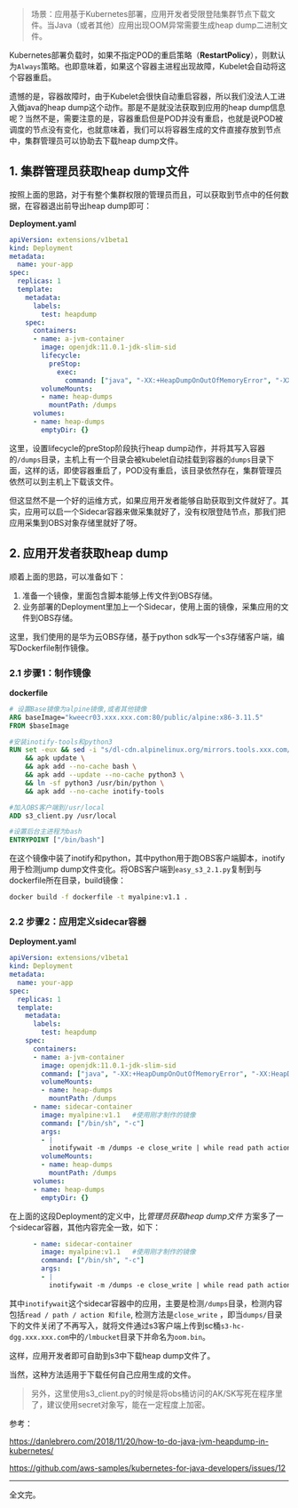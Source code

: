 > 场景：应用基于Kubernetes部署，应用开发者受限登陆集群节点下载文件。当Java（或者其他）应用出现OOM异常需要生成heap dump二进制文件。

Kubernetes部署负载时，如果不指定POD的重启策略（**RestartPolicy**），则默认为`Always`策略。也即意味着，如果这个容器主进程出现故障，Kubelet会自动将这个容器重启。

遗憾的是，容器故障时，由于Kubelet会很快自动重启容器，所以我们没法人工进入做java的heap dump这个动作。那是不是就没法获取到应用的heap dump信息呢？当然不是，需要注意的是，容器重启但是POD并没有重启，也就是说POD被调度的节点没有变化，也就意味着，我们可以将容器生成的文件直接存放到节点中，集群管理员可以协助去下载heap dump文件。

## 1\. 集群管理员获取heap dump文件

按照上面的思路，对于有整个集群权限的管理员而且，可以获取到节点中的任何数据，在容器退出前导出heap dump即可：

**Deployment.yaml**

```yaml
apiVersion: extensions/v1beta1
kind: Deployment
metadata:
  name: your-app
spec:
  replicas: 1
  template:
    metadata:
      labels:
        test: heapdump
    spec:
      containers:
      - name: a-jvm-container
        image: openjdk:11.0.1-jdk-slim-sid
        lifecycle:
          preStop:
            exec:
              command: ["java", "-XX:+HeapDumpOnOutOfMemoryError", "-XX:HeapDumpPath=/dumps/oom.bin", "-jar", "yourapp.jar"]
        volumeMounts:
        - name: heap-dumps
          mountPath: /dumps
      volumes:
      - name: heap-dumps
        emptyDir: {}
```

这里，设置lifecycle的preStop阶段执行heap dump动作，并将其写入容器的`/dumps`目录，主机上有一个目录会被kubelet自动挂载到容器的`dumps`目录下面，这样的话，即使容器重启了，POD没有重启，该目录依然存在，集群管理员依然可以到主机上下载该文件。

但这显然不是一个好的运维方式，如果应用开发者能够自助获取到文件就好了。其实，应用可以启一个Sidecar容器来做采集就好了，没有权限登陆节点，那我们把应用采集到OBS对象存储里就好了呀。

## 2\. 应用开发者获取heap dump

顺着上面的思路，可以准备如下：

1.  准备一个镜像，里面包含脚本能够上传文件到OBS存储。
2.  业务部署的Deployment里加上一个Sidecar，使用上面的镜像，采集应用的文件到OBS存储。

这里，我们使用的是华为云OBS存储，基于python sdk写一个s3存储客户端，编写Dockerfile制作镜像。

### 2.1 步骤1：制作镜像

**dockerfile**

```dockerfile
# 设置Base镜像为alpine镜像,或者其他镜像
ARG baseImage="kweecr03.xxx.xxx.com:80/public/alpine:x86-3.11.5"
FROM $baseImage

#安装inotify-tools和python3
RUN set -eux && sed -i "s/dl-cdn.alpinelinux.org/mirrors.tools.xxx.com/g" /etc/apk/repositories \
    && apk update \
    && apk add --no-cache bash \
    && apk add --update --no-cache python3 \
    && ln -sf python3 /usr/bin/python \
    && apk add --no-cache inotify-tools

#加入OBS客户端到/usr/local
ADD s3_client.py /usr/local

#设置后台主进程为bash
ENTRYPOINT ["/bin/bash"]
```

在这个镜像中装了inotify和python，其中python用于跑OBS客户端脚本，inotify用于检测jump dump文件变化。将OBS客户端到`easy_s3_2.1.py`复制到与dockerfile所在目录，build镜像：

```bash
docker build -f dockerfile -t myalpine:v1.1 .
```

### 2.2 步骤2：应用定义sidecar容器

**Deployment.yaml**

```yaml
apiVersion: extensions/v1beta1
kind: Deployment
metadata:
  name: your-app
spec:
  replicas: 1
  template:
    metadata:
      labels:
        test: heapdump
    spec:
      containers:
      - name: a-jvm-container
        image: openjdk:11.0.1-jdk-slim-sid
        command: ["java", "-XX:+HeapDumpOnOutOfMemoryError", "-XX:HeapDumpPath=/dumps/oom.bin", "-jar", "yourapp.jar"]
        volumeMounts:
        - name: heap-dumps
          mountPath: /dumps
      - name: sidecar-container
        image: myalpine:v1.1   #使用刚才制作的镜像
        command: ["/bin/sh", "-c"]
        args:
        - |
          inotifywait -m /dumps -e close_write | while read path action file; python s3_client.py -s s3-hc-dgg.xxx.xxx.com put /lmbucket/oom.bin -f /dumps/oom.bin ; done;
        volumeMounts:
        - name: heap-dumps
          mountPath: /dumps
      volumes:
      - name: heap-dumps
        emptyDir: {}
```

在上面的这段Deployment的定义中，比*管理员获取heap dump文件* 方案多了一个sidecar容器，其他内容完全一致，如下：

```yaml
      - name: sidecar-container
        image: myalpine:v1.1   #使用刚才制作的镜像
        command: ["/bin/sh", "-c"]
        args:
        - |
          inotifywait -m /dumps -e close_write | while read path action file; python s3_client.py -s s3-hc-dgg.xxx.xxx.com put /lmbucket/oom.bin -f /dumps/oom.bin ; done;
```

其中`inotifywait`这个sidecar容器中的应用，主要是检测`/dumps`目录，检测内容包括`read / path / action 和file`, 检测方法是`close_write` ，即当`dumps/`目录下的文件关闭了不再写入，就将文件通过s3客户端上传到sc桶`s3-hc-dgg.xxx.xxx.com`中的`/lmbucket`目录下并命名为`oom.bin`。

这样，应用开发者即可自助到s3中下载heap dump文件了。

当然，这种方法适用于下载任何自己应用生成的文件。

> 另外，这里使用s3_client.py的时候是将obs桶访问的AK/SK写死在程序里了，建议使用secret对象写，能在一定程度上加密。

参考：

https://danlebrero.com/2018/11/20/how-to-do-java-jvm-heapdump-in-kubernetes/

https://github.com/aws-samples/kubernetes-for-java-developers/issues/12

---

全文完。